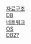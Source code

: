 [자료구조](https://github.com/lucycato-backend/Computer-Science-O-X-Quiz/blob/ff1dec181c39c3b60f296f07c1e31abc893316dc/Computer%20Science/Data%20Structure/7.Exhaustive%20Search%20.md)  
[DB](https://github.com/lucycato-backend/Computer-Science-O-X-Quiz/blob/ff1dec181c39c3b60f296f07c1e31abc893316dc/Computer%20Science/Database/(D)%206.%20Partitioning%2C%20Sharding%2C%20Replication.md)  
[네트워크](https://github.com/lucycato-backend/Computer-Science-O-X-Quiz/blob/ff1dec181c39c3b60f296f07c1e31abc893316dc/Computer%20Science/Network/7.%20Proxy.md)  
[OS](https://github.com/lucycato-backend/Computer-Science-O-X-Quiz/blob/ff1dec181c39c3b60f296f07c1e31abc893316dc/Computer%20Science/Operating%20System/%5B2%5D%20CPU%20cache)  
[DB2?](https://github.com/lucycato-backend/Computer-Science-O-X-Quiz/blob/ff1dec181c39c3b60f296f07c1e31abc893316dc/Computer%20Science/Web%20Security/3.%20RDBMS%20INDEX.md)  
